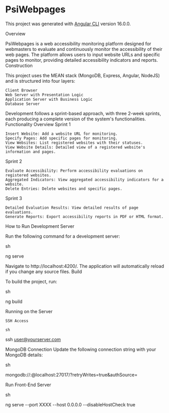 # PsiWebpages

This project was generated with [Angular CLI](https://github.com/angular/angular-cli) version 16.0.0.

Overview

PsiWebpages is a web accessibility monitoring platform designed for webmasters to evaluate and continuously monitor the accessibility of their web pages. The platform allows users to input website URLs and specific pages to monitor, providing detailed accessibility indicators and reports.
Construction

This project uses the MEAN stack (MongoDB, Express, Angular, NodeJS) and is structured into four layers:

    Client Browser
    Web Server with Presentation Logic
    Application Server with Business Logic
    Database Server

Development follows a sprint-based approach, with three 2-week sprints, each producing a complete version of the system's functionalities.
Functionality Overview
Sprint 1

    Insert Website: Add a website URL for monitoring.
    Specify Pages: Add specific pages for monitoring.
    View Websites: List registered websites with their statuses.
    View Website Details: Detailed view of a registered website's information and pages.

Sprint 2

    Evaluate Accessibility: Perform accessibility evaluations on registered websites.
    Aggregated Indicators: View aggregated accessibility indicators for a website.
    Delete Entries: Delete websites and specific pages.

Sprint 3

    Detailed Evaluation Results: View detailed results of page evaluations.
    Generate Reports: Export accessibility reports in PDF or HTML format.

How to Run
Development Server

Run the following command for a development server:

sh

ng serve

Navigate to http://localhost:4200/. The application will automatically reload if you change any source files.
Build

To build the project, run:

sh

ng build


Running on the Server

    SSH Access

    sh

ssh user@yourserver.com

MongoDB Connection
Update the following connection string with your MongoDB details:

sh

mongodb://<username>:<password>@localhost:27017/<database>?retryWrites=true&authSource=<database>

Run Front-End Server

sh

ng serve --port XXXX --host 0.0.0.0 --disableHostCheck true
